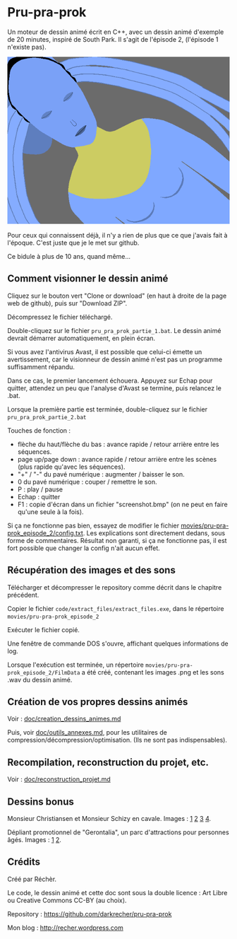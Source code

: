 # Pru-pra-prok

Un moteur de dessin animé écrit en C++, avec un dessin animé d'exemple de 20 minutes, inspiré de South Park. Il s'agit de l'épisode 2, (l'épisode 1 n'existe pas).

![extraits du dessin animé](doc/trailer.gif)

Pour ceux qui connaissent déjà, il n'y a rien de plus que ce que j'avais fait à l'époque. C'est juste que je le met sur github.

Ce bidule à plus de 10 ans, quand même...


## Comment visionner le dessin animé

Cliquez sur le bouton vert "Clone or download" (en haut à droite de la page web de github), puis sur "Download ZIP".

Décompressez le fichier téléchargé.

Double-cliquez sur le fichier `pru_pra_prok_partie_1.bat`. Le dessin animé devrait démarrer automatiquement, en plein écran.

Si vous avez l'antivirus Avast, il est possible que celui-ci émette un avertissement, car le visionneur de dessin animé n'est pas un programme suffisamment répandu.

Dans ce cas, le premier lancement échouera. Appuyez sur Echap pour quitter, attendez un peu que l'analyse d'Avast se termine, puis relancez le .bat.

Lorsque la première partie est terminée, double-cliquez sur le fichier `pru_pra_prok_partie_2.bat`

Touches de fonction :

 - flèche du haut/flèche du bas : avance rapide / retour arrière entre les séquences.
 - page up/page down : avance rapide / retour arrière entre les scènes (plus rapide qu'avec les séquences).
 - "+" / "-" du pavé numérique : augmenter / baisser le son.
 - 0 du pavé numérique : couper / remettre le son.
 - P : play / pause
 - Echap : quitter
 - F1 : copie d'écran dans un fichier "screenshot.bmp" (on ne peut en faire qu'une seule à la fois).

Si ça ne fonctionne pas bien, essayez de modifier le fichier [movies/pru-pra-prok_episode_2/config.txt](movies/pru-pra-prok_episode_2/config.txt). Les explications sont directement dedans, sous forme de commentaires. Résultat non garanti, si ça ne fonctionne pas, il est fort possible que changer la config n'ait aucun effet.


## Récupération des images et des sons

Télécharger et décompresser le repository comme décrit dans le chapitre précédent.

Copier le fichier `code/extract_files/extract_files.exe`, dans le répertoire `movies/pru-pra-prok_episode_2`

Exécuter le fichier copié.

Une fenêtre de commande DOS s'ouvre, affichant quelques informations de log.

Lorsque l'exécution est terminée, un répertoire `movies/pru-pra-prok_episode_2/FilmData` a été créé, contenant les images .png et les sons .wav du dessin animé.


## Création de vos propres dessins animés

Voir : [doc/creation_dessins_animes.md](doc/creation_dessins_animes.md)

Puis, voir [doc/outils_annexes.md](doc/outils_annexes.md), pour les utilitaires de compression/décompression/optimisation. (Ils ne sont pas indispensables).


## Recompilation, reconstruction du projet, etc.

Voir : [doc/reconstruction_projet.md](doc/reconstruction_projet.md)


## Dessins bonus

Monsieur Christiansen et Monsieur Schizy en cavale. Images : [1](dessin_bonus/histoire_1.jpg) [2](dessin_bonus/histoire_2.jpg) [3](dessin_bonus/histoire_3.jpg) [4](dessin_bonus/histoire_4.jpg).

Dépliant promotionnel de "Gerontalia", un parc d'attractions pour personnes âgés. Images : [1](dessin_bonus/depliant_1.jpg) [2](dessin_bonus/depliant_2.jpg).


## Crédits

Créé par Réchèr.

Le code, le dessin animé et cette doc sont sous la double licence : Art Libre ou Creative Commons CC-BY (au choix).

Repository : https://github.com/darkrecher/pru-pra-prok

Mon blog : http://recher.wordpress.com
